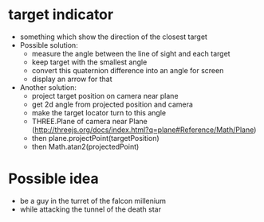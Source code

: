 # target indicator
- something which show the direction of the closest target
- Possible solution:
  - measure the angle between the line of sight and each target
  - keep target with the smallest angle
  - convert this quaternion difference into an angle for screen
  - display an arrow for that
- Another solution:
  - project target position on camera near plane
  - get 2d angle from projected position and camera
  - make the target locator turn to this angle
  - THREE.Plane of camera near Plane (http://threejs.org/docs/index.html?q=plane#Reference/Math/Plane)
  - then plane.projectPoint(targetPosition)
  - then Math.atan2(projectedPoint)

# Possible idea
- be a guy in the turret of the falcon millenium
- while attacking the tunnel of the death star
